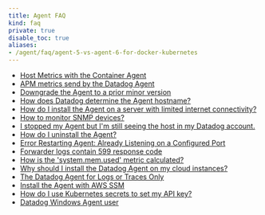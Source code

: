 ```yaml
---
title: Agent FAQ
kind: faq
private: true
disable_toc: true
aliases:
- /agent/faq/agent-5-vs-agent-6-for-docker-kubernetes
---
```


* [Host Metrics with the Container Agent][1]
* [APM metrics send by the Datadog Agent][2]
* [Downgrade the Agent to a prior minor version][3]
* [How does Datadog determine the Agent hostname?][4]
* [How do I install the Agent on a server with limited internet connectivity?][5]
* [How to monitor SNMP devices?][6]
* [I stopped my Agent but I'm still seeing the host in my Datadog account.][7]
* [How do I uninstall the Agent?][8]
* [Error Restarting Agent: Already Listening on a Configured Port][9]
* [Forwarder logs contain 599 response code][10]
* [How is the 'system.mem.used' metric calculated?][11]
* [Why should I install the Datadog Agent on my cloud instances?][12]
* [The Datadog Agent for Logs or Traces Only][13]
* [Install the Agent with AWS SSM][14]
* [How do I use Kubernetes secrets to set my API key?][15]
* [Datadog Windows Agent user][16]

[1]: /agent/faq/host-metrics-with-the-container-agent
[2]: /agent/faq/agent-apm-metrics
[3]: /agent/faq/downgrade-datadog-agent
[4]: /agent/faq/how-datadog-agent-determines-the-hostname
[5]: /agent/faq/how-do-i-install-the-agent-on-a-server-with-limited-internet-connectivity
[6]: /agent/faq/how-to-monitor-snmp-devices
[7]: /agent/faq/i-stopped-my-agent-but-i-m-still-seeing-the-host
[8]: /agent/faq/how-do-i-uninstall-the-agent
[9]: /agent/faq/error-restarting-agent-already-listening-on-a-configured-port
[10]: /agent/faq/forwarder-logs-contain-599-response-code
[11]: /agent/faq/how-is-the-system-mem-used-metric-calculated
[12]: /agent/faq/why-should-i-install-the-agent-on-my-cloud-instances
[13]: /agent/faq/the-datadog-agent-for-logs-or-traces-only
[14]: /agent/faq/install-the-agent-with-aws-ssm
[15]: /agent/faq/kubernetes-secrets
[16]: /agent/faq/windows-agent-ddagent-user
